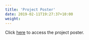 ```yaml
---
title: 'Project Poster'
date: 2019-02-11T19:27:37+10:00
weight: 
---
```



Click [here](https://github.com/IvyHau/IS415-Geovid_China/blob/main/Poster/Geovid%20Research%20Poster.pdf) to access the project poster.